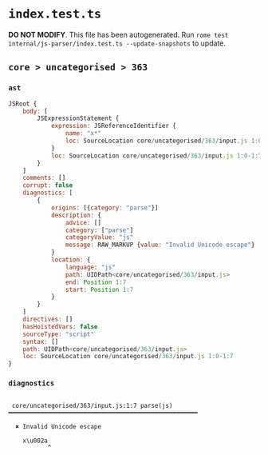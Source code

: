 # `index.test.ts`

**DO NOT MODIFY**. This file has been autogenerated. Run `rome test internal/js-parser/index.test.ts --update-snapshots` to update.

## `core > uncategorised > 363`

### `ast`

```javascript
JSRoot {
	body: [
		JSExpressionStatement {
			expression: JSReferenceIdentifier {
				name: "x*"
				loc: SourceLocation core/uncategorised/363/input.js 1:0-1:7 (x*)
			}
			loc: SourceLocation core/uncategorised/363/input.js 1:0-1:7
		}
	]
	comments: []
	corrupt: false
	diagnostics: [
		{
			origins: [{category: "parse"}]
			description: {
				advice: []
				category: ["parse"]
				categoryValue: "js"
				message: RAW_MARKUP {value: "Invalid Unicode escape"}
			}
			location: {
				language: "js"
				path: UIDPath<core/uncategorised/363/input.js>
				end: Position 1:7
				start: Position 1:7
			}
		}
	]
	directives: []
	hasHoistedVars: false
	sourceType: "script"
	syntax: []
	path: UIDPath<core/uncategorised/363/input.js>
	loc: SourceLocation core/uncategorised/363/input.js 1:0-1:7
}
```

### `diagnostics`

```

 core/uncategorised/363/input.js:1:7 parse(js) ━━━━━━━━━━━━━━━━━━━━━━━━━━━━━━━━━━━━━━━━━━━━━━━━━━━━━

  ✖ Invalid Unicode escape

    x\u002a
           ^


```
